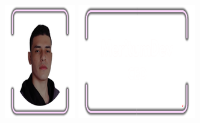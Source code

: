 
<div style="display: flex; gap: 10px;">
  <a href="#" onclick="return false;">
    <img src="assets/12.png" width="300" height="300">
  </a>
  <a href="#" onclick="return false;">
    <img src="assets/22.png" width="500" height="300">
  </a>
</div>
